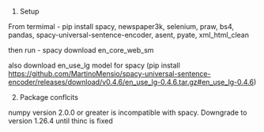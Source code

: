 1. Setup

  From termimal - pip install spacy, newspaper3k, selenium, praw, bs4, pandas, spacy-universal-sentence-encoder, asent, pyate, xml_html_clean

  then run - spacy download en_core_web_sm

  also download en_use_lg model for spacy (pip install https://github.com/MartinoMensio/spacy-universal-sentence-encoder/releases/download/v0.4.6/en_use_lg-0.4.6.tar.gz#en_use_lg-0.4.6)

2. Package conflcits
   
  numpy version 2.0.0 or greater is incompatible with spacy. Downgrade to version 1.26.4 until thinc is fixed
